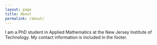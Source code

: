 ```yaml
---
layout: page
title: About
permalink: /about/
---
```

I am a PhD student in Applied Mathematics at the New Jersey Institute of Technology. My contact information is included in the footer.
